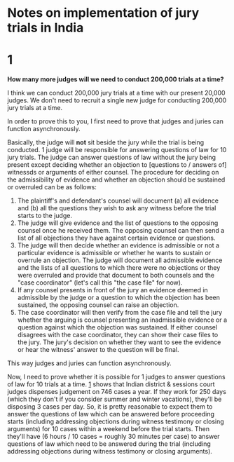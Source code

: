 # Notes on implementation of jury trials in India

# 1

**How many more judges will we need to conduct 200,000 trials at a time?**

I think we can conduct 200,000 jury trials at a time with our present 20,000 judges. We don't need to recruit a single new judge for conducting 200,000 jury trials at a time. 

In order to prove this to you, I first need to prove that judges and juries can function asynchronously.

Basically, the judge will **not** sit beside the jury while the trial is being conducted. 1 judge will be responsible for answering questions of law for 10 jury trials. The judge can answer questions of law without the jury being present except deciding whether an objection to [questions to / answers of] witnessds or arguments of either counsel. The procedure for deciding on the admissibility of evidence and whether an objection should be sustained or overruled can be as follows:

1. The plaintiff's and defendant's counsel will document (a) all evidence and (b) all the questions they wish to ask any witness before the trial starts to the judge. 
2. The judge will give evidence and the list of questions to the opposing counsel once he received them. The opposing counsel can then send a list of all objections they have against certain evidence or questions. 
3. The judge will then decide whether an evidence is admissible or not a particular evidence is admissible or whether he wants to sustain or overrule an objection. The judge will document all admissible evidence and the lists of all questions to which there were no objections or they were overruled and provide that document to both counsels and the "case coordinator" (let's call this "the case file" for now).
4. If any counsel presents in front of the jury an evidence deemed in admissible by the judge or a question to which the objection has been sustained, the opposing counsel can raise an objection. 
5. The case coordinator will then verify from the case file and tell the jury whether the arguing is counsel presenting an inadmissible evidence or a question against which the objection was sustained. If either counsel disagrees with the case coordinator, they can show their case files to the jury. The jury's decision on whether they want to see the evidence or hear the witness' answer to the question will be final.

This way judges and juries can function asynchronously.

Now, I need to prove whether it is possible for 1 judges to answer questions of law for 10 trials at a time. [1](https://www.indiabudget.gov.in/budget2019-20/economicsurvey/doc/vol1chapter/echap05_vol1.pdf) shows that Indian district & sessions court judges dispenses judgement on 746 cases a year. If they work for 250 days (which they don't if you consider summer and winter vacations), they'll be disposing 3 cases per day. So, it is pretty reasonable to expect them to answer the questions of law which can be answered before proceeding starts (including addressing objections during witness testimony or closing arguments) for 10 cases within a weekend before the trial starts. Then they'll have (6 hours / 10 cases = roughly 30 minutes per case) to answer questions of law which need to be answered during the trial (including addressing objections during witness testimony or closing arguments).
